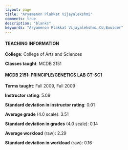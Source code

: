 ```yaml
---
layout: page
title: "Aryamenon Plakkat Vijayalekshmi" 
comments: true
description: "blanks"
keywords: "Aryamenon Plakkat Vijayalekshmi,CU,Boulder"
---
```

<head>
<script src="https://ajax.googleapis.com/ajax/libs/jquery/2.1.3/jquery.min.js"></script>
<script src="https://dl.dropboxusercontent.com/s/pc42nxpaw1ea4o9/highcharts.js?dl=0"></script>
<!-- <script src="../assets/js/highcharts.js"></script> -->
<style type="text/css">@font-face {
	font-family: "Bebas Neue";
	src: url(https://www.filehosting.org/file/details/544349/BebasNeue Regular.otf) format("opentype");
	}
	h1.Bebas { 
		font-family: "Bebas Neue", Verdana, Tahoma;
	}
</style>
</head>
	   
#### TEACHING INFORMATION

**College**: College of Arts and Sciences

**Classes taught**: MCDB 2151

#### MCDB 2151: PRINCIPLE/GENETICS LAB GT-SC1

**Terms taught**: Fall 2009, Fall 2009

**Instructor rating**: 5.09

**Standard deviation in instructor rating**: 0.01

**Average grade** (4.0 scale): 3.51

**Standard deviation in grades** (4.0 scale): 0.14

**Average workload** (raw): 2.29

**Standard deviation in workload** (raw): 0.16

